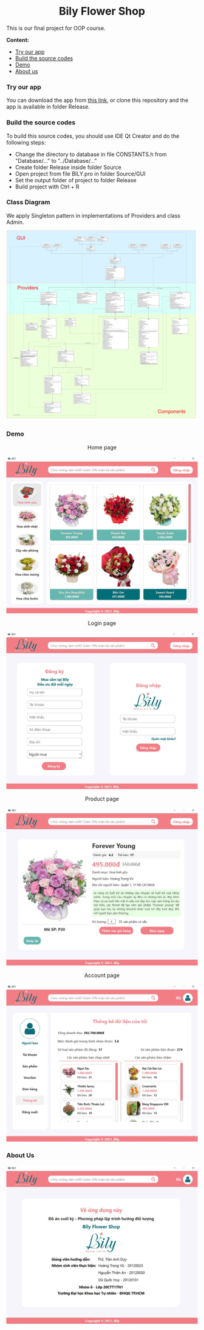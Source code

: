 <h1 style="text-align: center;">Bily Flower Shop</h1>

This is our final project for OOP course.

<span style="font-weight: bold;">Content:</span>
<ul>
    <li><a href="#try-our-app">Try our app</a></li>
    <li><a href="#build-code">Build the source codes</a></li>
    <li><a href="#demo">Demo</a></li>
    <li><a href="#about-us">About us</a></li>
</ul> 


<h3 id="try-our-app">Try our app</h3>
You can download the app from <a href="https://studenthcmusedu-my.sharepoint.com/:u:/g/personal/20120025_student_hcmus_edu_vn/Ed6EqE7mtXFLhljTgn-_KU4Brhra5ZSYd9eGoix6X1aWCQ?e=l64Qtw">this link</a>, or clone this repository and the app is available in folder Release.

<h3 id="build-code">Build the source codes</h3> 

To build this source codes, you should use IDE Qt Creator and do the following steps:
<ul>
<li>Change the directory to database in file CONSTANTS.h from "Database/..." to "../Database/..."</li>
<li>Create folder Release inside folder Source</li>
<li>Open project from file BILY.pro in folder Source/GUI</li>
<li>Set the output folder of project to folder Release</li>
<li>Build project with Ctrl + R</li>
</ul> 

<h3 id="class-diagram"> Class Diagram </h3>
We apply Singleton pattern in implementations of Providers and class Admin.
<img style="margin-top: 12px;" src="./UML.jpg"></img>
   
<h3 id="demo">Demo</h3>
<p style="text-align: center;">Home page</p>
<img src="./Images/home.jpg"></img>
<p style="text-align: center;">Login page</p>
<img src="./Images/login.jpg"></img>
<p style="text-align: center;">Product page</p>
<img src="./Images/product.jpg"></img>
<p style="text-align: center;">Account page</p>
<img src="./Images/account.jpg"></img>

<h3 id="about-us">About Us</h3>
<img src="./Images/aboutus.jpg"></img> 

